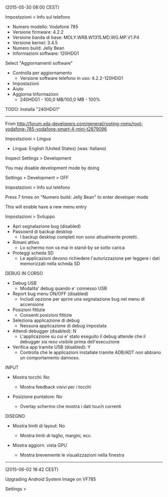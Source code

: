 (2015-05-30 08:00 CEST)

Impostazioni > Info sul telefono

* Numero modello: Vodafone 785
* Versione firmware: 4.2.2
* Versione banda di base: MOLY.WR8.W1315.MD.WG.MP.V1.P4
* Versione kernel: 3.4.5
* Numero build: Jelly Bean
* Informazioni software: 120HDG1

Select "Aggiornamenti software"

* Controlla per aggiornamento
  - Versione software telefono in uso: 4.2.2-120HDG1
* Impostazioni
* Aiuto
* Aggiorna Informazioni
  - 240HDG1 - 100,0 MB/100,0 MB - 100%

TODO: Installa "240HDG1"


------------
From <http://forum.xda-developers.com/general/rooting-roms/root-vodafone-785-vodafone-smart-4-mini-t2879096>

Impostazioni > Lingua

* Lingua: English (United States) (was: Italiano)

Inspect Settings > Development

You may disable development mode by doing

Settings > Development > OFF


Impostazioni > Info sul telefono

Press 7 times on "Numero build: Jelly Bean" to enter developer mode

This will enable have a new menu entry

Impostazioni > Sviluppo

* Apri segnalazione bug (disabled)
* Passowrd di backup desktop
  - I backup desktop completi non sono attualmente protetti.
* Rimani attivo
  - Lo schermo non va mai in stand-by se sotto carica
* Proteggi scheda SD
  - Le applicazioni devono richiedere l'autorizzazione per leggere i dati memorizzati nella scheda SD

DEBUG IN CORSO

* Debug USB
  - Modalita' debug quando e' connesso USB
* Report bug menu ON/OFF (disabled)
  - Includi opzione per aprire una segnalazione bug nel menu di accensione
* Posizioni fittizie
  - Consenti posizioni fittizie
* Seleziona applicazione di debug
  - Nessuna applicazione di debug impostata
* Attendi debugger (disabled): N
  - L'applicazione su cui e' stato eseguito il debug attende che il debugger sia reso visibile prima dell'esecuzione
* Verifica app tramite USB (disabled): Y
  - Controlla che le applicazioni installate tramite ADB/ADT non abbiano un comportamento dannoso.


INPUT

* Mostra tocchi: No
  - Mostra feedback visivi per i tocchi

* Posizione puntatore: No
  - Overlay schermo che mostra i dati touch correnti

DISEGNO

* Mostra limiti di layout: No
  - Mostra limiti di taglio, margini, ecc.

* Mostra aggiorn. vista GPU
  - Mostra brevemente le visualizzazioni nella finestra

------------------
(2015-06-02 18:42 CEST)

Upgrading Android System Image on VF785

Settings > 



<!-- EOF -->
